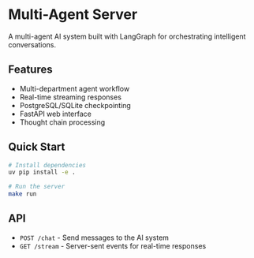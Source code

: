 # Multi-Agent Server

A multi-agent AI system built with LangGraph for orchestrating intelligent conversations.

## Features

- Multi-department agent workflow
- Real-time streaming responses
- PostgreSQL/SQLite checkpointing
- FastAPI web interface
- Thought chain processing

## Quick Start

```bash
# Install dependencies
uv pip install -e .

# Run the server
make run
```

## API

- `POST /chat` - Send messages to the AI system
- `GET /stream` - Server-sent events for real-time responses